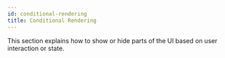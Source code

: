 ```yaml
---
id: conditional-rendering
title: Conditional Rendering
---
```


This section explains how to show or hide parts of the UI based on user interaction or state.

